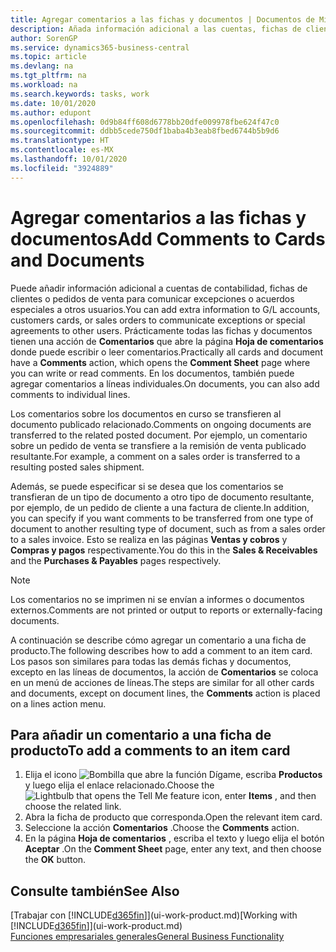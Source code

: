 ```yaml
---
title: Agregar comentarios a las fichas y documentos | Documentos de Microsoft
description: Añada información adicional a las cuentas, fichas de clientes o pedidos de ventas para comunicar acuerdos, como un precio especial o un método de entrega, a otros usuarios.
author: SorenGP
ms.service: dynamics365-business-central
ms.topic: article
ms.devlang: na
ms.tgt_pltfrm: na
ms.workload: na
ms.search.keywords: tasks, work
ms.date: 10/01/2020
ms.author: edupont
ms.openlocfilehash: 0d9b84ff608d6778bb20dfe009978fbe624f47c0
ms.sourcegitcommit: ddbb5cede750df1baba4b3eab8fbed6744b5b9d6
ms.translationtype: HT
ms.contentlocale: es-MX
ms.lasthandoff: 10/01/2020
ms.locfileid: "3924889"
---
```

# <a name="add-comments-to-cards-and-documents"></a><span data-ttu-id="be3eb-103">Agregar comentarios a las fichas y documentos</span><span class="sxs-lookup"><span data-stu-id="be3eb-103">Add Comments to Cards and Documents</span></span>
<span data-ttu-id="be3eb-104">Puede añadir información adicional a cuentas de contabilidad, fichas de clientes o pedidos de venta para comunicar excepciones o acuerdos especiales a otros usuarios.</span><span class="sxs-lookup"><span data-stu-id="be3eb-104">You can add extra information to G/L accounts, customers cards, or sales orders to communicate exceptions or special agreements to other users.</span></span>
<span data-ttu-id="be3eb-105">Prácticamente todas las fichas y documentos tienen una acción de **Comentarios** que abre la página **Hoja de comentarios** donde puede escribir o leer comentarios.</span><span class="sxs-lookup"><span data-stu-id="be3eb-105">Practically all cards and document have a **Comments** action, which opens the **Comment Sheet** page where you can write or read comments.</span></span> <span data-ttu-id="be3eb-106">En los documentos, también puede agregar comentarios a líneas individuales.</span><span class="sxs-lookup"><span data-stu-id="be3eb-106">On documents, you can also add comments to individual lines.</span></span>

<span data-ttu-id="be3eb-107">Los comentarios sobre los documentos en curso se transfieren al documento publicado relacionado.</span><span class="sxs-lookup"><span data-stu-id="be3eb-107">Comments on ongoing documents are transferred to the related posted document.</span></span> <span data-ttu-id="be3eb-108">Por ejemplo, un comentario sobre un pedido de venta se transfiere a la remisión de venta publicado resultante.</span><span class="sxs-lookup"><span data-stu-id="be3eb-108">For example, a comment on a sales order is transferred to a resulting posted sales shipment.</span></span>

<span data-ttu-id="be3eb-109">Además, se puede especificar si se desea que los comentarios se transfieran de un tipo de documento a otro tipo de documento resultante, por ejemplo, de un pedido de cliente a una factura de cliente.</span><span class="sxs-lookup"><span data-stu-id="be3eb-109">In addition, you can specify if you want comments to be transferred from one type of document to another resulting type of document, such as from a sales order to a sales invoice.</span></span> <span data-ttu-id="be3eb-110">Esto se realiza en las páginas **Ventas y cobros** y **Compras y pagos** respectivamente.</span><span class="sxs-lookup"><span data-stu-id="be3eb-110">You do this in the **Sales & Receivables** and the **Purchases & Payables** pages respectively.</span></span>

> [!NOTE]
> <span data-ttu-id="be3eb-111">Los comentarios no se imprimen ni se envían a informes o documentos externos.</span><span class="sxs-lookup"><span data-stu-id="be3eb-111">Comments are not printed or output to reports or externally-facing documents.</span></span>

<span data-ttu-id="be3eb-112">A continuación se describe cómo agregar un comentario a una ficha de producto.</span><span class="sxs-lookup"><span data-stu-id="be3eb-112">The following describes how to add a comment to an item card.</span></span> <span data-ttu-id="be3eb-113">Los pasos son similares para todas las demás fichas y documentos, excepto en las líneas de documentos, la acción de **Comentarios** se coloca en un menú de acciones de líneas.</span><span class="sxs-lookup"><span data-stu-id="be3eb-113">The steps are similar for all other cards and documents, except on document lines, the **Comments** action is placed on a lines action menu.</span></span>

## <a name="to-add-a-comments-to-an-item-card"></a><span data-ttu-id="be3eb-114">Para añadir un comentario a una ficha de producto</span><span class="sxs-lookup"><span data-stu-id="be3eb-114">To add a comments to an item card</span></span>
1. <span data-ttu-id="be3eb-115">Elija el icono ![Bombilla que abre la función Dígame](media/ui-search/search_small.png "Dígame qué desea hacer"), escriba **Productos** y luego elija el enlace relacionado.</span><span class="sxs-lookup"><span data-stu-id="be3eb-115">Choose the ![Lightbulb that opens the Tell Me feature](media/ui-search/search_small.png "Tell me what you want to do") icon, enter **Items** , and then choose the related link.</span></span>
2. <span data-ttu-id="be3eb-116">Abra la ficha de producto que corresponda.</span><span class="sxs-lookup"><span data-stu-id="be3eb-116">Open the relevant item card.</span></span>
3. <span data-ttu-id="be3eb-117">Seleccione la acción **Comentarios** .</span><span class="sxs-lookup"><span data-stu-id="be3eb-117">Choose the **Comments** action.</span></span>
4. <span data-ttu-id="be3eb-118">En la página **Hoja de comentarios** , escriba el texto y luego elija el botón **Aceptar** .</span><span class="sxs-lookup"><span data-stu-id="be3eb-118">On the **Comment Sheet** page, enter any text, and then choose the **OK** button.</span></span>

## <a name="see-also"></a><span data-ttu-id="be3eb-119">Consulte también</span><span class="sxs-lookup"><span data-stu-id="be3eb-119">See Also</span></span>
<span data-ttu-id="be3eb-120">[Trabajar con [!INCLUDE[d365fin](includes/d365fin_md.md)]](ui-work-product.md)</span><span class="sxs-lookup"><span data-stu-id="be3eb-120">[Working with [!INCLUDE[d365fin](includes/d365fin_md.md)]](ui-work-product.md)</span></span>  
[<span data-ttu-id="be3eb-121">Funciones empresariales generales</span><span class="sxs-lookup"><span data-stu-id="be3eb-121">General Business Functionality</span></span>](ui-across-business-areas.md)
